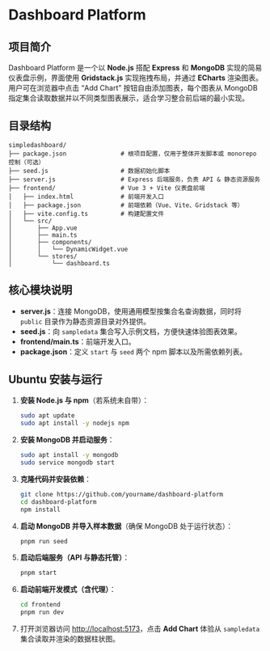 # Dashboard Platform

## 项目简介

Dashboard Platform 是一个以 **Node.js** 搭配 **Express** 和 **MongoDB** 实现的简易仪表盘示例，界面使用 **Gridstack.js** 实现拖拽布局，并通过 **ECharts** 渲染图表。用户可在浏览器中点击 “Add Chart” 按钮自由添加图表，每个图表从 MongoDB 指定集合读取数据并以不同类型图表展示，适合学习整合前后端的最小实现。

## 目录结构

```
simpledashboard/
├── package.json               # 根项目配置，仅用于整体开发脚本或 monorepo 控制（可选）
├── seed.js                    # 数据初始化脚本
├── server.js                  # Express 后端服务，负责 API & 静态资源服务
├── frontend/                  # Vue 3 + Vite 仪表盘前端
│   ├── index.html             # 前端开发入口
│   ├── package.json           # 前端依赖（Vue、Vite、Gridstack 等）
│   ├── vite.config.ts         # 构建配置文件
│   └── src/
│       ├── App.vue
│       ├── main.ts
│       ├── components/
│       │   └── DynamicWidget.vue
│       └── stores/
│           └── dashboard.ts

```

## 核心模块说明

- **server.js**：连接 MongoDB，使用通用模型按集合名查询数据，同时将 `public` 目录作为静态资源目录对外提供。
- **seed.js**：向 `sampledata` 集合写入示例文档，方便快速体验图表效果。
- **frontend/main.ts**：前端开发入口。
- **package.json**：定义 `start` 与 `seed` 两个 npm 脚本以及所需依赖列表。

## Ubuntu 安装与运行

1. **安装 Node.js 与 npm**（若系统未自带）：
   ```bash
   sudo apt update
   sudo apt install -y nodejs npm
   ```
2. **安装 MongoDB 并启动服务**：
   ```bash
   sudo apt install -y mongodb
   sudo service mongodb start
   ```
3. **克隆代码并安装依赖**：
   ```bash
   git clone https://github.com/yourname/dashboard-platform
   cd dashboard-platform
   npm install
   ```
4. **启动 MongoDB 并导入样本数据**（确保 MongoDB 处于运行状态）：
   ```bash
   pnpm run seed
   ```
5. **启动后端服务（API 与静态托管）**：
   ```bash
   pnpm start
   ```
6. **启动前端开发模式（含代理）**：
   ```bash
   cd frontend
   pnpm run dev
   ```
7. 打开浏览器访问 <http://localhost:5173>，点击 **Add Chart** 体验从 `sampledata` 集合读取并渲染的数据柱状图。

